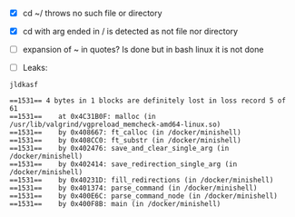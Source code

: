 - [x] cd ~/ throws no such file or directory

- [x] cd with arg ended in / is detected as not file nor directory

- [ ] expansion of ~ in quotes? Is done but in bash linux it is not done

- [ ] Leaks:
```
jldkasf
```
```
==1531== 4 bytes in 1 blocks are definitely lost in loss record 5 of 61
==1531==    at 0x4C31B0F: malloc (in /usr/lib/valgrind/vgpreload_memcheck-amd64-linux.so)
==1531==    by 0x408667: ft_calloc (in /docker/minishell)
==1531==    by 0x408CC0: ft_substr (in /docker/minishell)
==1531==    by 0x402476: save_and_clear_single_arg (in /docker/minishell)
==1531==    by 0x402414: save_redirection_single_arg (in /docker/minishell)
==1531==    by 0x40231D: fill_redirections (in /docker/minishell)
==1531==    by 0x401374: parse_command (in /docker/minishell)
==1531==    by 0x400E6C: parse_command_node (in /docker/minishell)
==1531==    by 0x400F8B: main (in /docker/minishell)
```
